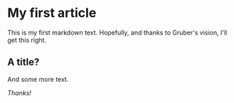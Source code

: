 My first article
================

This is my first markdown text. Hopefully, and thanks to Gruber's vision, I'll get this right.

<!readmore/>

A title?
--------

And some more text.

*Thanks!*